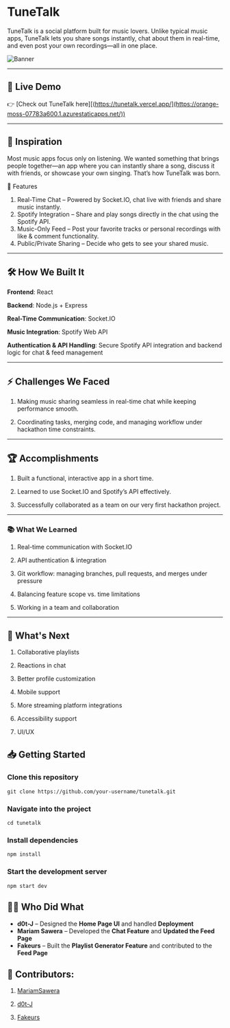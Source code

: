 # TuneTalk

TuneTalk is a social platform built for music lovers. Unlike typical music apps, TuneTalk lets you share songs instantly, chat about them in real-time, and even post your own recordings—all in one place.

![Banner](https://github.com/MariamSawera/MUSIX/blob/main/TuneTalk/src/assets/banner.png?raw=true)

---

## 🔗 Live Demo

👉 [Check out TuneTalk here][(https://tunetalk.vercel.app/](https://orange-moss-07783a600.1.azurestaticapps.net/))  

---


## 🚀 Inspiration
Most music apps focus only on listening. We wanted something that brings people together—an app where you can instantly share a song, discuss it with friends, or showcase your own singing. That’s how TuneTalk was born.

🎵 Features
1. Real-Time Chat – Powered by Socket.IO, chat live with friends and share music instantly.
2. Spotify Integration – Share and play songs directly in the chat using the Spotify API.
3. Music-Only Feed – Post your favorite tracks or personal recordings with like & comment functionality.
4. Public/Private Sharing – Decide who gets to see your shared music.

---

## 🛠️ How We Built It

**Frontend**: React

**Backend**: Node.js + Express

**Real-Time Communication**: Socket.IO

**Music Integration**: Spotify Web API

**Authentication & API Handling**: Secure Spotify API integration and backend logic for chat & feed management

---

## ⚡ Challenges We Faced

1. Making music sharing seamless in real-time chat while keeping performance smooth.

2. Coordinating tasks, merging code, and managing workflow under hackathon time constraints.

---

## 🏆 Accomplishments

1. Built a functional, interactive app in a short time.

2. Learned to use Socket.IO and Spotify’s API effectively.

3. Successfully collaborated as a team on our very first hackathon project.

---

### 📚 What We Learned

1. Real-time communication with Socket.IO

2. API authentication & integration

3. Git workflow: managing branches, pull requests, and merges under pressure

4. Balancing feature scope vs. time limitations

5. Working in a team and collaboration

   

---

## 🔮 What's Next

1. Collaborative playlists

2. Reactions in chat

3. Better profile customization

4. Mobile support

5. More streaming platform integrations

6. Accessibility support

7. UI/UX


## 📥 Getting Started

### Clone this repository
```
git clone https://github.com/your-username/tunetalk.git
```

### Navigate into the project
```
cd tunetalk
```

### Install dependencies
```
npm install
```

### Start the development server
```
npm start dev
```

## 👩‍💻 Who Did What

- **d0t-J** – Designed the **Home Page UI** and handled **Deployment**  
- **Mariam Sawera** – Developed the **Chat Feature** and **Updated the Feed Page**  
- **Fakeurs** – Built the **Playlist Generator Feature** and contributed to the **Feed Page**


## 👥 Contributors:

1. <a href="https://github.com/MariamSawera">MariamSawera</a>  

2. <a href="https://github.com/d0t-J">d0t-J</a>    

3. <a href="https://github.com/Fakeurs">Fakeurs</a> 

